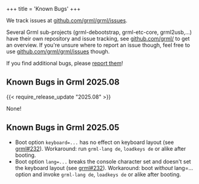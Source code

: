 +++
title = 'Known Bugs'
+++

We track issues at [github.com/grml/grml/issues](https://github.com/grml/grml/issues).

Several Grml sub-projects (grml-debootstrap, grml-etc-core, grml2usb,...) have their own repository and issue tracking, see [github.com/grml/](https://github.com/grml/) to get an overview.
If you're unsure where to report an issue though, feel free to use [github.com/grml/grml/issues](https://github.com/grml/grml/issues) though.

If you find additional bugs, please [report them](/bugs/)!

## Known Bugs in Grml 2025.08
{{< require_release_update "2025.08" >}}

None!

## Known Bugs in Grml 2025.05

* Boot option `keyboard=...` has no effect on keyboard layout (see [grml#232](https://github.com/grml/grml/issues/232)). Workaround: run `grml-lang de`, `loadkeys de` or alike after booting.
* Boot option `lang=...` breaks the console character set and doesn't set the keyboard layout (see [grml#232](https://github.com/grml/grml/issues/232)). Workaround: boot *without* lang=... option and invoke `grml-lang de`, `loadkeys de` or alike after booting.
